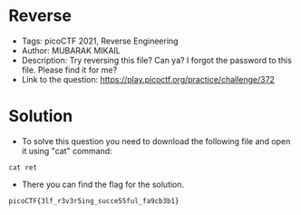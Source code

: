 # Reverse
- Tags: picoCTF 2021, Reverse Engineering
- Author: MUBARAK MIKAIL
- Description: Try reversing this file? Can ya? I forgot the password to this file. Please find it for me?
- Link to the question: https://play.picoctf.org/practice/challenge/372

# Solution
- To solve this question you need to download the following file and open it using "cat" command:
```
cat ret
```
- There you can find the flag for the solution.

```
picoCTF{3lf_r3v3r5ing_succe55ful_fa9cb3b1}
```

